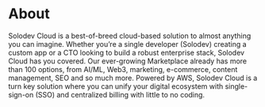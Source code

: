 # About

Solodev Cloud is a best-of-breed cloud-based solution to almost anything you can imagine. Whether you’re a single developer (Solodev) creating a custom app or a CTO looking to build a robust enterprise stack, Solodev Cloud has you covered. Our ever-growing Marketplace already has more than 100 options, from AI/ML, Web3, marketing, e-commerce, content management, SEO and so much more. Powered by AWS, Solodev Cloud is a turn key solution where you can unify your digital ecosystem with single-sign-on (SSO) and centralized billing with little to no coding.

